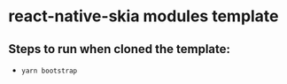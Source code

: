 # react-native-skia modules template

## Steps to run when cloned the template:

- `yarn bootstrap`

